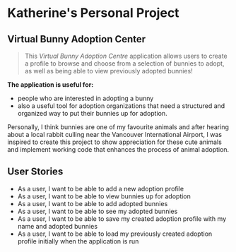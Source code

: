# Katherine's Personal Project

## Virtual Bunny Adoption Center

> This *Virtual Bunny Adoption Centre* application allows users to create a profile to browse and choose from a 
> selection of bunnies to adopt, as well as being able to view previously adopted bunnies!

**The application is useful for:**
   - people who are interested in adopting a bunny 
   - also a useful tool for adoption organizations that need a structured and organized way to put 
their bunnies up for adoption.  

Personally, I think bunnies are one of my favourite animals and after hearing about a local rabbit culling near the 
Vancouver International Airport, I was inspired to create this project to show appreciation for these cute animals and 
implement working code that enhances the process of animal adoption.  

## User Stories

- As a user, I want to be able to add a new adoption profile
- As a user, I want to be able to view bunnies up for adoption
- As a user, I want to be able to add adopted bunnies
- As a user, I want to be able to see my adopted bunnies
- As a user, I want to be able to save my created adoption profile with my name and adopted bunnies
- As a user, I want to be able to load my previously created adoption profile initially when the application is run